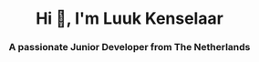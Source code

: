 <h1 align="center">Hi 👋, I'm Luuk Kenselaar</h1>
<h3 align="center">A passionate Junior Developer from The Netherlands</h3>
